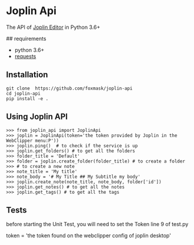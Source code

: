 # Joplin Api

The API of [Joplin Editor](https://joplin.cozic.net/) in Python 3.6+

## requirements

* python 3.6+
* [requests](http://docs.python-requests.org/)

## Installation 

```
git clone  https://github.com/foxmask/joplin-api
cd joplin-api 
pip install -e .
```

## Using Joplin API

```
>>> from joplin_api import JoplinApi
>>> joplin = JoplinApi(token='the token provided by Joplin in the WebClipper menu:P'))
>>> joplin.ping()  # to check if the service is up
>>> joplin.get_folders() # to get all the folders
>>> folder_title = 'Default'
>>> folder = joplin.create_folder(folder_title) # to create a folder
>>> # to create a new note
>>> note_title = 'My title'
>>> note_body = '# My Title ## My Subtitle my body'
>>> joplin.create_note(note_title, note_body, folder['id'])
>>> joplin.get_notes() # to get all the notes
>>> joplin.get_tags() # to get all the tags
```

## Tests

before starting the Unit Test, you will need to set the Token line 9 of test.py

token = 'the token found on the webclipper config of joplin desktop'
